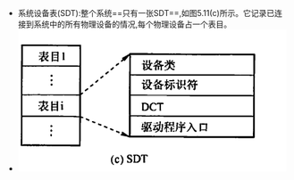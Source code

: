 - 系统设备表(SDT):整个系统==只有一张SDT==,如图5.11(c)所示。它记录已连接到系统中的所有物理设备的情况,每个物理设备占一个表目。
- ![](attachments/Pasted%20image%2020221124153949.png)